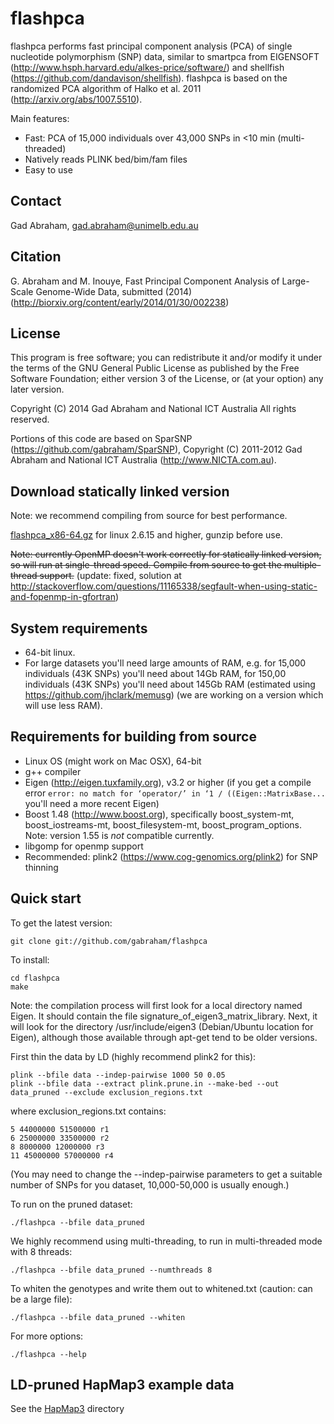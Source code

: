 flashpca
========

flashpca performs fast principal component analysis (PCA) of single nucleotide
polymorphism (SNP) data, similar to smartpca from EIGENSOFT
(http://www.hsph.harvard.edu/alkes-price/software/) and shellfish
(https://github.com/dandavison/shellfish). flashpca is based on the randomized
PCA algorithm of Halko et al. 2011 (http://arxiv.org/abs/1007.5510).

Main features:

* Fast: PCA of 15,000 individuals over 43,000 SNPs in &lt;10 min
 (multi-threaded)
* Natively reads PLINK bed/bim/fam files
* Easy to use

Contact
-------

Gad Abraham, gad.abraham@unimelb.edu.au

Citation
--------
G. Abraham and M. Inouye, Fast Principal Component Analysis of Large-Scale
Genome-Wide Data, submitted (2014)
(http://biorxiv.org/content/early/2014/01/30/002238)

License
-------

This program is free software; you can redistribute it and/or modify
it under the terms of the GNU General Public License as published by
the Free Software Foundation; either version 3 of the License, or
(at your option) any later version.

Copyright (C) 2014 Gad Abraham and National ICT Australia
All rights reserved.

Portions of this code are based on SparSNP
(https://github.com/gabraham/SparSNP), Copyright (C) 2011-2012 Gad Abraham
and National ICT Australia (http://www.NICTA.com.au).

Download statically linked version
----------------------------------

Note: we recommend compiling from source for best performance.

[flashpca_x86-64.gz](flashpca_x86-64.gz) for linux 2.6.15 and higher,
   gunzip before use.
   
~~Note: currently OpenMP doesn't work correctly for statically linked version,
so will run at single-thread speed. Compile from source to get the
multiple-thread support.~~ (update: fixed, solution at
http://stackoverflow.com/questions/11165338/segfault-when-using-static-and-fopenmp-in-gfortran)

System requirements
-------------------
* 64-bit linux.
* For large datasets you'll need large amounts of RAM, e.g. for 15,000
   individuals (43K SNPs) you'll need about 14Gb RAM, for 150,00 individuals
   (43K SNPs) you'll need about 145Gb RAM (estimated using
   https://github.com/jhclark/memusg)
   (we are working on a version which will use less RAM).

Requirements for building from source
-------------------------------------

   * Linux OS (might work on Mac OSX), 64-bit
   * g++ compiler
   * Eigen (http://eigen.tuxfamily.org), v3.2 or higher
      (if you get a compile error ``error: no match for ‘operator/’ in ‘1 / ((Eigen::MatrixBase...`` you'll need a more recent Eigen)
   * Boost 1.48 (http://www.boost.org), specifically boost_system-mt,
      boost_iostreams-mt, boost_filesystem-mt, boost_program_options. Note:
      version 1.55 is *not* compatible currently.
   * libgomp for openmp support
   * Recommended: plink2 (https://www.cog-genomics.org/plink2) for SNP
      thinning

Quick start
-----------

To get the latest version:
   ```
   git clone git://github.com/gabraham/flashpca
   ```

To install:
   ```
   cd flashpca
   make
   ```

Note: the compilation process will first look for a local directory named
Eigen. It should contain the file signature_of_eigen3_matrix_library. Next,
it will look for the directory /usr/include/eigen3 (Debian/Ubuntu location
for Eigen), although those available through apt-get tend to be older versions.

First thin the data by LD (highly recommend plink2 for this):
   ```
   plink --bfile data --indep-pairwise 1000 50 0.05
   plink --bfile data --extract plink.prune.in --make-bed --out data_pruned --exclude exclusion_regions.txt
   ```
where exclusion_regions.txt contains:
   ```
   5 44000000 51500000 r1
   6 25000000 33500000 r2
   8 8000000 12000000 r3
   11 45000000 57000000 r4
   ```
(You may need to change the --indep-pairwise parameters to get a suitable
number of SNPs for you dataset, 10,000-50,000 is usually enough.)

To run on the pruned dataset:
   ```
   ./flashpca --bfile data_pruned
   ```

We highly recommend using multi-threading, to run in multi-threaded mode with 8 threads:
   ```
   ./flashpca --bfile data_pruned --numthreads 8
   ```

To whiten the genotypes and write them out to whitened.txt (caution: can be a large file):
   ```
   ./flashpca --bfile data_pruned --whiten
   ```

For more options:
   ```
   ./flashpca --help
   ```

LD-pruned HapMap3 example data
------------------------------

See the [HapMap3](HapMap3) directory

   
